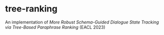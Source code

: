 # tree-ranking
An implementation of *More Robust Schema-Guided Dialogue State Tracking via Tree-Based Paraphrase Ranking* (EACL 2023)
